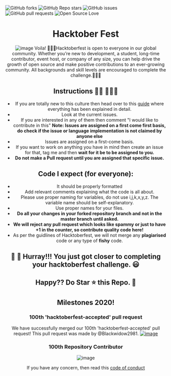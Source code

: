 ![GitHub forks](https://img.shields.io/github/forks/kaustubhgupta/Hacktoberfest2020_?style=social)
![GitHub Repo stars](https://img.shields.io/github/stars/kaustubhgupta/Hacktoberfest2020_?style=social)
![GitHub issues](https://img.shields.io/github/issues/kaustubhgupta/Hacktoberfest2020_)
![GitHub pull requests](https://img.shields.io/github/issues-pr/kaustubhgupta/Hacktoberfest2020_)
![Open Source Love](https://badges.frapsoft.com/os/v1/open-source.svg?v=102)

<center><p><h1>Hacktober Fest</h1></p><center>

![image](https://user-images.githubusercontent.com/43691873/135417244-f5a221ec-dc29-4687-a5f1-ae715727b6b0.png)
Voila!
🙅🏼‍♂️Hacktoberfest is open to everyone in our global community. Whether you’re new to development, a student, long-time contributor, event host, or company of any size, you can help drive the growth of open source and make positive contributions to an ever-growing community. All backgrounds and skill levels are encouraged to complete the challenge.🙅🏼‍♂️

## Instructions 🙅🏼 🙅🏼‍♂️

-   If you are totally new to this culture then head over to this [guide](CONTRIBUTING.md) where everything has been explained in detail.
-   Look at the current issues.
-   If you are interested in any of them then comment "I would like to contribute in this"
    **Note: Issues are assigned on a first come first basis, do check if the issue or language implementation is not claimed by anyone else**
-   Issues are assigned on a first-come basis.
-   If you want to work on anything you have in mind then create an issue for that, tag me and then **wait for it be to be assigned to you.**
-   **Do not make a Pull request until you are assigned that specific issue.**

## Code I expect (for everyone):

-   It should be properly formatted
-   Add relevant comments explaining what the code is all about.
-   Please use proper naming for variables, do not use i,j,k,x,y,z. The variable name should be self-explanatory.
-   Use proper names for your files.
-   **Do all your changes in your forked repository branch and not in the master branch until asked.**
-   **We will reject any pull request which looks like spammy or just to have +1 in the counter, so contribute quality code here!**
-   As per the guidlines of Hacktoberfest, we will not merge any **plagiarised** code or any type of **fishy** code.

## 👑 👑 Hurray!!! You just got closer to completing your hacktoberfest challenge. 😃

## Happy?? Do Star ⭐ this Repo. 🤩

## Milestones 2020!

### 100th 'hacktoberfest-accepted' pull request
We have successfully merged our 100th 'hacktoberfest-accepted' pull request! This pull request was made by @Blackwidow2981. 
[![image](./screenshots/Capture.PNG)](https://github.com/kaustubhgupta/Hacktoberfest2020_/pull/436)


### 100th Repository Contributor
![image](./screenshots/100thcontrib.PNG)


If you have any concern, then read this [code of conduct](CODE_OF_CONDUCT.md)
